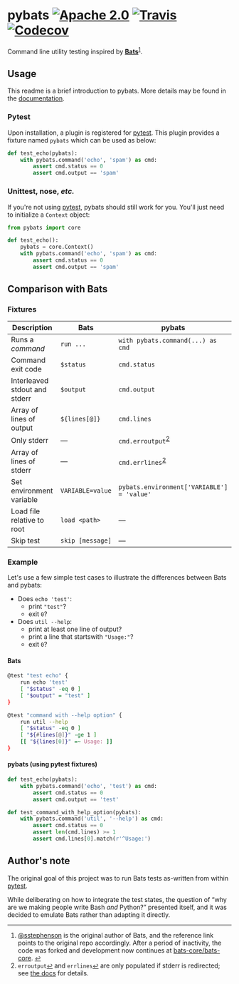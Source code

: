 # pybats [![Apache 2.0](https://img.shields.io/badge/license-Apache%202.0-blue.svg?style=flat-square)](LICENSE) [![Travis](https://img.shields.io/travis/ryanvolpe/pybats.svg?style=flat-square)](https://travis-ci.org/ryanvolpe/pybats) [![Codecov](https://img.shields.io/codecov/c/github/ryanvolpe/pybats.svg?style=flat-square)](https://codecov.io/gh/ryanvolpe/pybats)


Command line utility testing inspired by [**Bats**][sstephenson/bats]<sup id='a1'>[1](#f1)</sup>.

## Usage

This readme is a brief introduction to pybats. More details may be found in the [documentation][pybats-docs].

### Pytest
Upon installation, a plugin is registered for [pytest]. This plugin provides a fixture named ``pybats`` which can be used as below:

~~~python
def test_echo(pybats):
    with pybats.command('echo', 'spam') as cmd:
        assert cmd.status == 0
        assert cmd.output == 'spam'
~~~

### Unittest, nose, *etc.*
If you're not using [pytest], pybats should still work for you. You'll just need to initialize a ``Context`` object:

~~~python
from pybats import core

def test_echo():
    pybats = core.Context()
    with pybats.command('echo', 'spam') as cmd:
        assert cmd.status == 0
        assert cmd.output == 'spam'
~~~

## Comparison with Bats

### Fixtures
Description | Bats | pybats
----------- | ---- | ------
Runs a *command* | ``run ...`` | ``with pybats.command(...) as cmd``
Command exit code | ``$status`` | ``cmd.status``
Interleaved stdout and stderr | ``$output`` | ``cmd.output``
Array of lines of output | ``${lines[@]}`` | ``cmd.lines``
Only stderr | — | ``cmd.erroutput``<sup id='a2.1'>[2](#f2)</sup>
Array of lines of stderr | — | ``cmd.errlines``<sup id='a2.2'>[2](#f2)</sup>
Set environment variable | ``VARIABLE=value`` | ``pybats.environment['VARIABLE'] = 'value'``
Load file relative to root | ``load <path>`` | —
Skip test | ``skip [message]`` | —

### Example

Let's use a few simple test cases to illustrate the differences between Bats and pybats:

- Does ``echo 'test'``:
  - print ``"test"``?
  - exit ``0``?
- Does ``util --help``:
  - print at least one line of output?
  - print a line that startswith ``"Usage:"``?
  - exit ``0``?

#### Bats

~~~bash
@test "test echo" {
    run echo 'test'
    [ "$status" -eq 0 ]
    [ "$output" = "test" ]
}

@test "command with --help option" {
    run util --help
    [ "$status" -eq 0 ]
    [ "${#lines[@]}" -ge 1 ]
    [[ "${lines[0]}" =~ Usage: ]]
}
~~~

#### pybats (using pytest fixtures)

~~~python
def test_echo(pybats):
    with pybats.command('echo', 'test') as cmd:
        assert cmd.status == 0
        assert cmd.output == 'test'

def test_command_with_help_option(pybats):
    with pybats.command('util', '--help') as cmd:
        assert cmd.status == 0
        assert len(cmd.lines) >= 1
        assert cmd.lines[0].match(r'^Usage:')
~~~

## Author's note

The original goal of this project was to run Bats tests as-written from within [pytest].

While deliberating on how to integrate the test states, the question of “why are we making people write Bash *and* Python?” presented itself, and it was decided to emulate Bats rather than adapting it directly.

---

1. [@sstephenson] is the original author of Bats, and the reference link points to the original repo accordingly. After a period of inactivity, the code was forked and development now continues at [bats-core/bats-core]. <small><a href='#a1' id='f1'>↩</a></small>
1. ``erroutput``<small>[↩](#a2.1)</small> and ``errlines``<small>[↩](#a2.2)</small> are only populated if stderr is redirected; see [the docs][pybats-docs] for details.


[@sstephenson]: https://github.com/sstephenson/
[sstephenson/bats]: https://github.com/sstephenson/bats/
[bats-core/bats-core]: https://github.com/bats-core/bats-core/
[pytest]: https://pytest.org/
[pybats-docs]: https://pybats.readthedocs.io/
